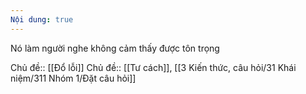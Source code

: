 ```yaml
---
Nội dung: true
---
```


Nó làm người nghe không cảm thấy được tôn trọng

Chủ đề:: [[Đổ lỗi]]
Chủ đề:: [[Tư cách]], [[3 Kiến thức, câu hỏi/31 Khái niệm/311 Nhóm 1/Đặt câu hỏi]]